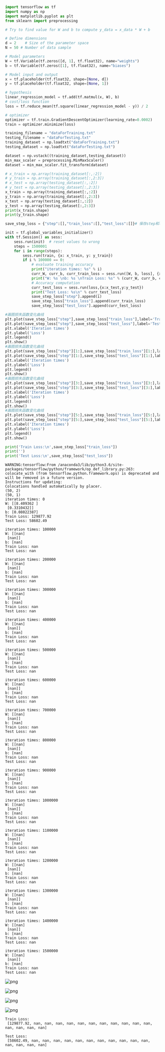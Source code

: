 

```python
import tensorflow as tf
import numpy as np
import matplotlib.pyplot as plt
from sklearn import preprocessing   

# Try to find value for W and b to compute y_data = x_data * W + b  

# Define dimensions
d = 2    # Size of the parameter space
N = 50 # Number of data sample

# Model parameters
W = tf.Variable(tf.zeros([d, 1], tf.float32), name="weights")
b = tf.Variable(tf.zeros([1], tf.float32), name="biases")

# Model input and output
x = tf.placeholder(tf.float32, shape=[None, d])
y = tf.placeholder(tf.float32, shape=[None, 1])

# hypothesis
linear_regression_model = tf.add(tf.matmul(x, W), b)
# cost/loss function
loss = tf.reduce_mean(tf.square(linear_regression_model - y)) / 2

# optimizer
optimizer = tf.train.GradientDescentOptimizer(learning_rate=0.0002)
train = optimizer.minimize(loss)

training_filename = "dataForTraining.txt"
testing_filename = "dataForTesting.txt"
training_dataset = np.loadtxt("dataForTraining.txt")
testing_dataset = np.loadtxt("dataForTesting.txt")

dataset = np.vstack((training_dataset,testing_dataset))
min_max_scaler = preprocessing.MinMaxScaler()  
dataset = min_max_scaler.fit_transform(dataset)

# x_train = np.array(training_dataset[:,:2])
# y_train = np.array(training_dataset[:,2:3])
# x_test = np.array(testing_dataset[:,:2])
# y_test = np.array(testing_dataset[:,2:3])
x_train = np.array(training_dataset[:,:2])
y_train = np.array(training_dataset[:,2:3])
x_test = np.array(testing_dataset[:,:2])
y_test = np.array(testing_dataset[:,2:3])
print(x_train.shape)
print(y_train.shape)

save_step_loss = {"step":[],"train_loss":[],"test_loss":[]}# 保存step和loss用于可视化操作

init = tf.global_variables_initializer()
with tf.Session() as sess:
    sess.run(init)  # reset values to wrong
    steps = 1500001
    for i in range(steps):
        sess.run(train, {x: x_train, y: y_train})
        if i % 100000 == 0:
            # evaluate training accuracy
            print("iteration times: %s" % i)
            curr_W, curr_b, curr_train_loss = sess.run([W, b, loss], {x: x_train, y: y_train})
            print("W: %s \nb: %s \nTrain Loss: %s" % (curr_W, curr_b, curr_train_loss))
            # Accuracy computation
            curr_test_loss = sess.run(loss,{x:x_test,y:y_test})
            print("Test Loss: %s\n" % curr_test_loss)
            save_step_loss["step"].append(i)
            save_step_loss["train_loss"].append(curr_train_loss)
            save_step_loss["test_loss"].append(curr_test_loss)

#画图损失函数变化曲线
plt.plot(save_step_loss["step"],save_step_loss["train_loss"],label='Training Loss')
plt.plot(save_step_loss["step"],save_step_loss["test_loss"],label='Testing Loss')
plt.xlabel('Iteration times')
plt.ylabel('Loss')
plt.legend()
plt.show()
#画图损失函数变化曲线
plt.plot(save_step_loss["step"][1:],save_step_loss["train_loss"][1:],label='Training Loss')
plt.plot(save_step_loss["step"][1:],save_step_loss["test_loss"][1:],label='Testing Loss')
plt.xlabel('Iteration times')
plt.ylabel('Loss')
plt.legend()
plt.show()
#画图损失函数变化曲线
plt.plot(save_step_loss["step"][3:],save_step_loss["train_loss"][3:],label='Training Loss')
plt.plot(save_step_loss["step"][3:],save_step_loss["test_loss"][3:],label='Testing Loss')
plt.xlabel('Iteration times')
plt.ylabel('Loss')
plt.legend()
plt.show()
#画图损失函数变化曲线
plt.plot(save_step_loss["step"][5:],save_step_loss["train_loss"][5:],label='Training Loss')
plt.plot(save_step_loss["step"][5:],save_step_loss["test_loss"][5:],label='Testing Loss')
plt.xlabel('Iteration times')
plt.ylabel('Loss')
plt.legend()
plt.show()

print('Train Loss:\n',save_step_loss["train_loss"])
print('')
print('Test Loss:\n',save_step_loss["test_loss"])
```

    WARNING:tensorflow:From /anaconda3/lib/python3.6/site-packages/tensorflow/python/framework/op_def_library.py:263: colocate_with (from tensorflow.python.framework.ops) is deprecated and will be removed in a future version.
    Instructions for updating:
    Colocations handled automatically by placer.
    (50, 2)
    (50, 1)
    iteration times: 0
    W: [[8.409362 ]
     [0.3310432]] 
    b: [0.08022387] 
    Train Loss: 129877.92
    Test Loss: 58602.49
    
    iteration times: 100000
    W: [[nan]
     [nan]] 
    b: [nan] 
    Train Loss: nan
    Test Loss: nan
    
    iteration times: 200000
    W: [[nan]
     [nan]] 
    b: [nan] 
    Train Loss: nan
    Test Loss: nan
    
    iteration times: 300000
    W: [[nan]
     [nan]] 
    b: [nan] 
    Train Loss: nan
    Test Loss: nan
    
    iteration times: 400000
    W: [[nan]
     [nan]] 
    b: [nan] 
    Train Loss: nan
    Test Loss: nan
    
    iteration times: 500000
    W: [[nan]
     [nan]] 
    b: [nan] 
    Train Loss: nan
    Test Loss: nan
    
    iteration times: 600000
    W: [[nan]
     [nan]] 
    b: [nan] 
    Train Loss: nan
    Test Loss: nan
    
    iteration times: 700000
    W: [[nan]
     [nan]] 
    b: [nan] 
    Train Loss: nan
    Test Loss: nan
    
    iteration times: 800000
    W: [[nan]
     [nan]] 
    b: [nan] 
    Train Loss: nan
    Test Loss: nan
    
    iteration times: 900000
    W: [[nan]
     [nan]] 
    b: [nan] 
    Train Loss: nan
    Test Loss: nan
    
    iteration times: 1000000
    W: [[nan]
     [nan]] 
    b: [nan] 
    Train Loss: nan
    Test Loss: nan
    
    iteration times: 1100000
    W: [[nan]
     [nan]] 
    b: [nan] 
    Train Loss: nan
    Test Loss: nan
    
    iteration times: 1200000
    W: [[nan]
     [nan]] 
    b: [nan] 
    Train Loss: nan
    Test Loss: nan
    
    iteration times: 1300000
    W: [[nan]
     [nan]] 
    b: [nan] 
    Train Loss: nan
    Test Loss: nan
    
    iteration times: 1400000
    W: [[nan]
     [nan]] 
    b: [nan] 
    Train Loss: nan
    Test Loss: nan
    
    iteration times: 1500000
    W: [[nan]
     [nan]] 
    b: [nan] 
    Train Loss: nan
    Test Loss: nan
    



![png](output_0_1.png)



![png](output_0_2.png)



![png](output_0_3.png)



![png](output_0_4.png)


    Train Loss:
     [129877.92, nan, nan, nan, nan, nan, nan, nan, nan, nan, nan, nan, nan, nan, nan, nan]
    
    Test Loss:
     [58602.49, nan, nan, nan, nan, nan, nan, nan, nan, nan, nan, nan, nan, nan, nan, nan]

